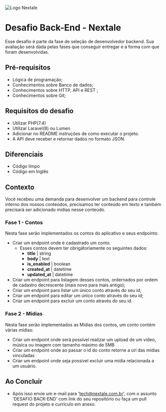 ![Logo Nextale](https://github.com/nextalebr/desafio-backend/blob/master/nextale.png "Nextale")

# Desafio Back-End - Nextale

Esse desafio é parte da fase de seleção de desenvolvedor backend.
Sua avaliação será dada pelas fases que conseguir entregar e a forma com que foram desenvolvidas.

## Pré-requisitos

- Lógica de programação;
- Conhecimentos sobre Banco de dados;
- Conhecimentos sobre HTTP, API e REST ;
- Conhecimentos sobre Git;

## Requisitos do desafio

- Utilizar PHP(7.4)
- Utilizar Laravel(8) ou Lumen
- Adicionar no README instruções de como executar o projeto.
- A API deve receber e retornar dados no formato JSON.

## Diferenciais

- Código limpo
- Código em Inglês

## Contexto

Você recebeu uma demanda para desenvolver um backend para controle interno dos nossos conteúdos, precisamos ter conteúdo em texto e também precisará ser adicionado mídias nesse conteúdo.

### Fase 1 - Contos

Nesta fase serão implementados os contos do aplicativo e seus endpoints:

- Criar um endpoint onde é cadastrado um conto.
  - Esses contos devem ter obrigátoriamente os seguintes dados:
    - **title** | string
    - **body** | text
    - **is_enabled** | boolean
    - **created_at** | datetime
    - **updated_at** | datetime
- Criar um endpoint para listagem desses contos, ordernados por ordem de cadastro decrescente (mais novo para mais antigo);
- Criar um endpoint para listar um único conto através do seu id;
- Criar um endpoint para editar um único conto através do seu id;
- Criar um endpoint para excluir um conto através do seu id.

### Fase 2 - Mídias

Nesta fase serão implementados as Mídias dos contos, um conto contém várias mídias:

- Criar um endpoint onde será possível realizar um upload de um vídeo, música ou imagem com tamanho máximo de 5MB
- Criar um endpoint onde ao passar o id do conto retorne a url das mídias vinculadas
- Criar um endpoint onde seja possível excluir uma mídia relacionada a um usuário.

## Ao Concluir

- Após isso envie um e-mail para 'tech@nextale.com.br', com o assunto 'DESAFIO BACK-END' com link do seu repositório ou faça um pull request do projeto e currículo em anexo.
